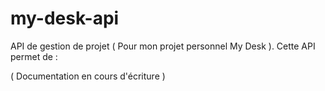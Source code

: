 # my-desk-api
API de gestion de projet ( Pour mon projet personnel My Desk ). Cette API permet de :


( Documentation en cours d'écriture )
